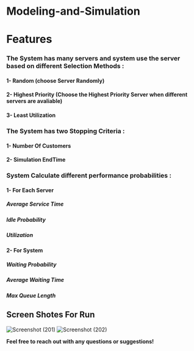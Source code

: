 # Modeling-and-Simulation
# Features

### The System has many servers and system use the server based on different Selection Methods :

#### 1- Random (choose Server Randomly)

#### 2- Highest Priority (Choose the Highest Priority Server when different servers are avaliable)

#### 3- Least Utilization

### The System has two Stopping Criteria :

#### 1- Number Of Customers

#### 2- Simulation EndTime

### System Calculate different performance probabilities :

#### 1- For Each Server

##### Average Service Time

##### Idle Probability

##### Utilization

#### 2- For System

##### Waiting Probability

##### Average Waiting Time

##### Max Queue Length

## Screen Shotes For Run

![Screenshot (201)](https://github.com/AhmedEsmail8/Modeling-and-Simulation/assets/89998528/10309021-5526-4024-85df-8a789241af53)
![Screenshot (202)](https://github.com/AhmedEsmail8/Modeling-and-Simulation/assets/89998528/e0b739a9-f643-4b6d-8f61-1ce0fbf47cd9)

**Feel free to reach out with any questions or suggestions!**

